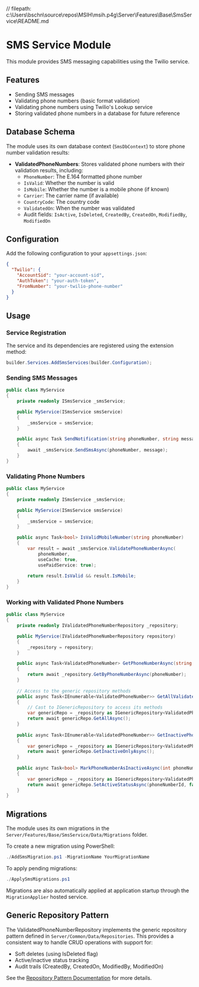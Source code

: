 // filepath: c:\Users\bschn\source\repos\MSIH\msih.p4g\Server\Features\Base\SmsService\README.md
# SMS Service Module

This module provides SMS messaging capabilities using the Twilio service.

## Features

- Sending SMS messages
- Validating phone numbers (basic format validation)
- Validating phone numbers using Twilio's Lookup service
- Storing validated phone numbers in a database for future reference

## Database Schema

The module uses its own database context (`SmsDbContext`) to store phone number validation results:

- **ValidatedPhoneNumbers**: Stores validated phone numbers with their validation results, including:
  - `PhoneNumber`: The E.164 formatted phone number
  - `IsValid`: Whether the number is valid
  - `IsMobile`: Whether the number is a mobile phone (if known)
  - `Carrier`: The carrier name (if available)
  - `CountryCode`: The country code
  - `ValidatedOn`: When the number was validated
  - Audit fields: `IsActive`, `IsDeleted`, `CreatedBy`, `CreatedOn`, `ModifiedBy`, `ModifiedOn`

## Configuration

Add the following configuration to your `appsettings.json`:

```json
{
  "Twilio": {
    "AccountSid": "your-account-sid",
    "AuthToken": "your-auth-token",
    "FromNumber": "your-twilio-phone-number"
  }
}
```

## Usage

### Service Registration

The service and its dependencies are registered using the extension method:

```csharp
builder.Services.AddSmsServices(builder.Configuration);
```

### Sending SMS Messages

```csharp
public class MyService
{
    private readonly ISmsService _smsService;

    public MyService(ISmsService smsService)
    {
        _smsService = smsService;
    }

    public async Task SendNotification(string phoneNumber, string message)
    {
        await _smsService.SendSmsAsync(phoneNumber, message);
    }
}
```

### Validating Phone Numbers

```csharp
public class MyService
{
    private readonly ISmsService _smsService;

    public MyService(ISmsService smsService)
    {
        _smsService = smsService;
    }

    public async Task<bool> IsValidMobileNumber(string phoneNumber)
    {
        var result = await _smsService.ValidatePhoneNumberAsync(
            phoneNumber, 
            useCache: true, 
            usePaidService: true);
            
        return result.IsValid && result.IsMobile;
    }
}
```

### Working with Validated Phone Numbers

```csharp
public class MyService
{
    private readonly IValidatedPhoneNumberRepository _repository;

    public MyService(IValidatedPhoneNumberRepository repository)
    {
        _repository = repository;
    }

    public async Task<ValidatedPhoneNumber> GetPhoneNumberAsync(string phoneNumber)
    {
        return await _repository.GetByPhoneNumberAsync(phoneNumber);
    }
    
    // Access to the generic repository methods
    public async Task<IEnumerable<ValidatedPhoneNumber>> GetAllValidatedPhoneNumbersAsync()
    {
        // Cast to IGenericRepository to access its methods
        var genericRepo = _repository as IGenericRepository<ValidatedPhoneNumber>;
        return await genericRepo.GetAllAsync();
    }
    
    public async Task<IEnumerable<ValidatedPhoneNumber>> GetInactivePhoneNumbersAsync()
    {
        var genericRepo = _repository as IGenericRepository<ValidatedPhoneNumber>;
        return await genericRepo.GetInactiveOnlyAsync();
    }
    
    public async Task<bool> MarkPhoneNumberAsInactiveAsync(int phoneNumberId)
    {
        var genericRepo = _repository as IGenericRepository<ValidatedPhoneNumber>;
        return await genericRepo.SetActiveStatusAsync(phoneNumberId, false, "System");
    }
}
```

## Migrations

The module uses its own migrations in the `Server/Features/Base/SmsService/Data/Migrations` folder.

To create a new migration using PowerShell:

```powershell
./AddSmsMigration.ps1 -MigrationName YourMigrationName
```

To apply pending migrations:

```powershell
./ApplySmsMigrations.ps1
```

Migrations are also automatically applied at application startup through the `MigrationApplier` hosted service.

## Generic Repository Pattern

The ValidatedPhoneNumberRepository implements the generic repository pattern defined in `Server/Common/Data/Repositories`. This provides a consistent way to handle CRUD operations with support for:

- Soft deletes (using IsDeleted flag)
- Active/inactive status tracking
- Audit trails (CreatedBy, CreatedOn, ModifiedBy, ModifiedOn)

See the [Repository Pattern Documentation](../../Common/Data/Repositories/README.md) for more details.

